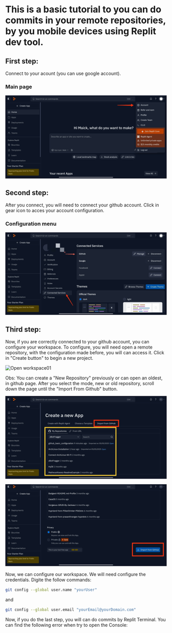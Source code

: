 # This is a basic tutorial to you can do commits in your remote repositories, by you mobile devices using Replit dev tool.

## First step:
Connect to your acount (you can use google account).
### Main page
![Main Page](.github/Assets/main_page.png)

## Second step:
After you connect, you will need to connect your github account.
Click in gear icon to acces your account configuration.
### Configuration menu
![Configuration menu](.github/Assets/configuration_menu.png)

## Third step:
Now, if you are correctly connected to your github account, you can configure your workspace.
To configure, you will need open a remote repository, with the configuration made before, you will can access it.
Click in "Create button" to begin a new project.

![Open workspace01](.github/Assets/open_workspace1.png)


Obs: You can create a "New Repository" previously or can open an oldest, in github page.
After you select the mode, new or old repository, scroll down the page until the "Import From Github" button.

![Open workspace2](.github/Assets/open_workspace02.png)

![Import From Github](.github/Assets/import_from_github.png)


Now, we can configure our workspace.
We will need configure the credentials.
Digite the follow commands:

```bash
git config --global user.name "yourUser"
```
and

```bash
git config --global user.email "yourEmail@yourDomain.com"
```
Now, if you do the last step, you will can do commits by Replit Terminal.
You can find the following error when try to open the Console:



